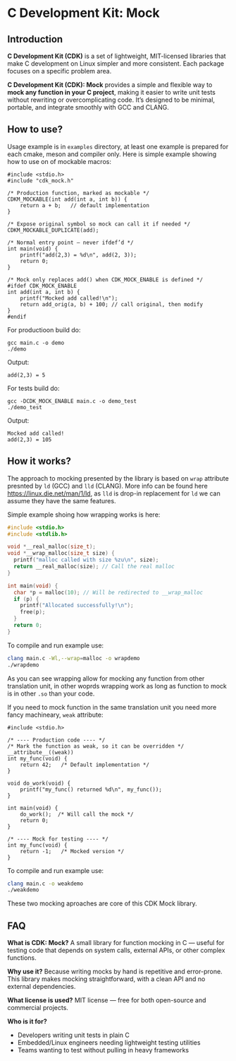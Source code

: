 # C Development Kit: Mock

## Introduction


**C Development Kit (CDK)** is a set of lightweight, MIT-licensed libraries that make C development on Linux simpler and more consistent. Each package focuses on a specific problem area.

**C Development Kit (CDK): Mock** provides a simple and flexible way to **mock any function in your C project**, making it easier to write unit tests without rewriting or overcomplicating code. It’s designed to be minimal, portable, and integrate smoothly with GCC and CLANG.

## How to use?

Usage example is in `examples` directory, at least one example is prepared for each cmake, meson and compiler only.
Here is simple example showing how to use on of mockable macros:
```
#include <stdio.h>
#include "cdk_mock.h"

/* Production function, marked as mockable */
CDKM_MOCKABLE(int add(int a, int b)) {
    return a + b;   // default implementation
}

/* Expose original symbol so mock can call it if needed */
CDKM_MOCKABLE_DUPLICATE(add);

/* Normal entry point — never ifdef’d */
int main(void) {
    printf("add(2,3) = %d\n", add(2, 3));
    return 0;
}

/* Mock only replaces add() when CDK_MOCK_ENABLE is defined */
#ifdef CDK_MOCK_ENABLE
int add(int a, int b) {
    printf("Mocked add called!\n");
    return add_orig(a, b) + 100; // call original, then modify
}
#endif
```

For productioon build do:
```
gcc main.c -o demo
./demo
```

Output:
```
add(2,3) = 5
```

For tests build do:
```
gcc -DCDK_MOCK_ENABLE main.c -o demo_test
./demo_test
```

Output:
```
Mocked add called!
add(2,3) = 105
```

## How it works?

The approach to mocking presented by the library is based on `wrap` attribute presnted by `ld` (GCC) and `lld` (CLANG). More info can be found here https://linux.die.net/man/1/ld, as `lld` is drop-in replacement for `ld` we can assume they have the same features.

Simple example shoing how wrapping works is here:
```c
#include <stdio.h>
#include <stdlib.h>

void *__real_malloc(size_t);
void *__wrap_malloc(size_t size) {
  printf("malloc called with size %zu\n", size);
  return __real_malloc(size); // Call the real malloc
}

int main(void) {
  char *p = malloc(10); // Will be redirected to __wrap_malloc
  if (p) {
    printf("Allocated successfully!\n");
    free(p);
  }
  return 0;
}
```

To compile and run example use:
```bash
clang main.c -Wl,--wrap=malloc -o wrapdemo
./wrapdemo
```

As you can see wrapping allow for mocking any function from other translation unit, in other woprds wrapping work as long as function to mock is in other `.so` than your code.

If you need to mock function in the same translation unit you need more fancy machineary, `weak` attribute:
```
#include <stdio.h>

/* ---- Production code ---- */
/* Mark the function as weak, so it can be overridden */
__attribute__((weak))
int my_func(void) {
    return 42;   /* Default implementation */
}

void do_work(void) {
    printf("my_func() returned %d\n", my_func());
}

int main(void) {
    do_work();  /* Will call the mock */
    return 0;
}

/* ---- Mock for testing ---- */
int my_func(void) {
    return -1;   /* Mocked version */
}
```

To compile and run example use:
```bash
clang main.c -o weakdemo
./weakdemo
```

These two mocking aproaches are core of this CDK Mock library.

## FAQ

**What is CDK: Mock?**
A small library for function mocking in C — useful for testing code that depends on system calls, external APIs, or other complex functions.

**Why use it?**
Because writing mocks by hand is repetitive and error-prone. This library makes mocking straightforward, with a clean API and no external dependencies.

**What license is used?**
MIT license — free for both open-source and commercial projects.

**Who is it for?**

* Developers writing unit tests in plain C
* Embedded/Linux engineers needing lightweight testing utilities
* Teams wanting to test without pulling in heavy frameworks

